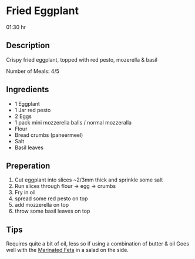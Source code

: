 # Fried Eggplant

01:30 hr

## Description

Crispy fried eggplant, topped with red pesto, mozerella & basil

Number of Meals: 4/5

## Ingredients

- 1 Eggplant
- 1 Jar red pesto
- 2 Eggs
- 1 pack mini mozzerella balls / normal mozzeralla
- Flour
- Bread crumbs (paneermeel)
- Salt
- Basil leaves

## Preperation

1. Cut eggplant into slices ~2/3mm thick and sprinkle some salt
2. Run slices through flour -> egg -> crumbs
3. Fry in oil
4. spread some red pesto on top
5. add mozzerella on top
6. throw some basil leaves on top

## Tips

Requires quite a bit of oil, less so if using a combination of butter & oil
Goes well with the [Marinated Feta](./Marinated%20Feta.md) in a salad on the side.
